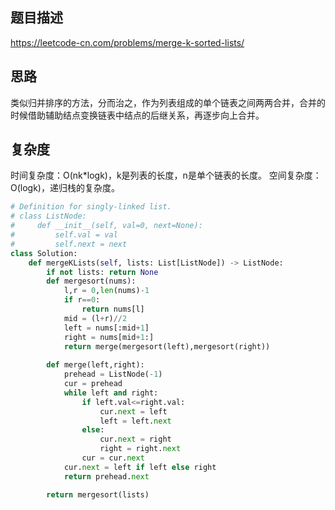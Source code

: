 ## 题目描述
https://leetcode-cn.com/problems/merge-k-sorted-lists/

## 思路
类似归并排序的方法，分而治之，作为列表组成的单个链表之间两两合并，合并的时候借助辅助结点变换链表中结点的后继关系，再逐步向上合并。

## 复杂度
时间复杂度：O(nk*logk)，k是列表的长度，n是单个链表的长度。
空间复杂度：O(logk)，递归栈的复杂度。
```python
# Definition for singly-linked list.
# class ListNode:
#     def __init__(self, val=0, next=None):
#         self.val = val
#         self.next = next
class Solution:
    def mergeKLists(self, lists: List[ListNode]) -> ListNode:
        if not lists: return None
        def mergesort(nums):
            l,r = 0,len(nums)-1
            if r==0:
                return nums[l]
            mid = (l+r)//2
            left = nums[:mid+1]
            right = nums[mid+1:]
            return merge(mergesort(left),mergesort(right))
        
        def merge(left,right):
            prehead = ListNode(-1)
            cur = prehead
            while left and right:
                if left.val<=right.val:
                    cur.next = left
                    left = left.next
                else:
                    cur.next = right
                    right = right.next
                cur = cur.next
            cur.next = left if left else right
            return prehead.next

        return mergesort(lists)
```

